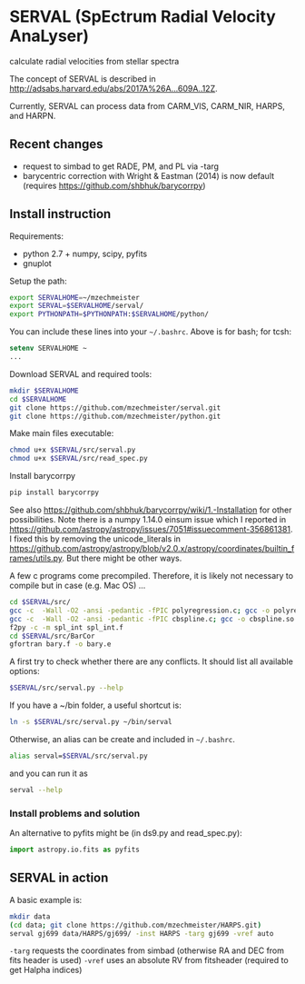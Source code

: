 # SERVAL (SpEctrum Radial Velocity AnaLyser)
calculate radial velocities from stellar spectra

The concept of SERVAL is described in http://adsabs.harvard.edu/abs/2017A%26A...609A..12Z.

Currently, SERVAL can process data from CARM_VIS, CARM_NIR, HARPS, and HARPN.

## Recent changes
* request to simbad to get RADE, PM, and PL via -targ
* barycentric correction with Wright & Eastman (2014) is now default (requires https://github.com/shbhuk/barycorrpy)

## Install instruction

Requirements:
- python 2.7 + numpy, scipy, pyfits
- gnuplot

Setup the path:
```bash
export SERVALHOME=~/mzechmeister
export SERVAL=$SERVALHOME/serval/
export PYTHONPATH=$PYTHONPATH:$SERVALHOME/python/
```
You can include these lines into your `~/.bashrc`.
Above is for bash; for tcsh:
```tcsh
setenv SERVALHOME ~
...
```

Download SERVAL and required tools:
```bash
mkdir $SERVALHOME
cd $SERVALHOME
git clone https://github.com/mzechmeister/serval.git
git clone https://github.com/mzechmeister/python.git
```

Make main files executable:
```bash
chmod u+x $SERVAL/src/serval.py
chmod u+x $SERVAL/src/read_spec.py
```

Install barycorrpy
```bash
pip install barycorrpy
```
See also https://github.com/shbhuk/barycorrpy/wiki/1.-Installation for other possibilities.
Note there is a numpy 1.14.0 einsum issue which I reported in https://github.com/astropy/astropy/issues/7051#issuecomment-356861381. I fixed this by removing the unicode_literals in https://github.com/astropy/astropy/blob/v2.0.x/astropy/coordinates/builtin_frames/utils.py. But there might be other ways.

A few c programs come precompiled. Therefore, it is likely not necessary to compile but in case (e.g. Mac OS) ...
```bash
cd $SERVAL/src/
gcc -c  -Wall -O2 -ansi -pedantic -fPIC polyregression.c; gcc -o polyregression.so -shared polyregression.o
gcc -c  -Wall -O2 -ansi -pedantic -fPIC cbspline.c; gcc -o cbspline.so -shared cbspline.o
f2py -c -m spl_int spl_int.f
cd $SERVAL/src/BarCor
gfortran bary.f -o bary.e
```

A first try to check whether there are any conflicts. It should list all available options:
```bash
$SERVAL/src/serval.py --help
```

If you have a ~/bin folder, a useful shortcut is:
```bash
ln -s $SERVAL/src/serval.py ~/bin/serval
```
Otherwise, an alias can be create and included in `~/.bashrc`.
```bash
alias serval=$SERVAL/src/serval.py
```
and you can run it as
```bash
serval --help
```

### Install problems and solution

An alternative to pyfits might be (in ds9.py and read_spec.py):
```python
import astropy.io.fits as pyfits
```

## SERVAL in action

A basic example is:
```bash
mkdir data
(cd data; git clone https://github.com/mzechmeister/HARPS.git)
serval gj699 data/HARPS/gj699/ -inst HARPS -targ gj699 -vref auto
```

`-targ` requests the coordinates from simbad (otherwise RA and DEC from fits header is used)
`-vref` uses an absolute RV from fitsheader (required to get Halpha indices)
